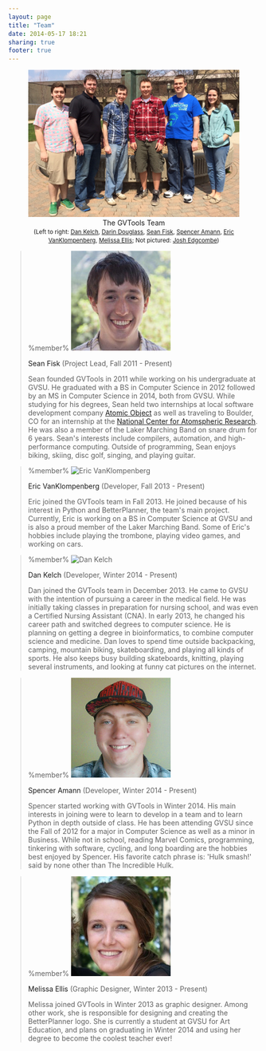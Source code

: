 ```yaml
---
layout: page
title: "Team"
date: 2014-05-17 18:21
sharing: true
footer: true
---
```


<figure>
<img src="/images/team/team.jpg" alt="GVTools Team" usemap="#team-map" />
<figcaption style="text-align: center">The GVTools Team<br /><small>(Left to right: <a href="#dan-kelch">Dan Kelch</a>, <a href="#darin-douglass">Darin Douglass</a>, <a href="#sean-fisk">Sean Fisk</a>, <a href="#spencer-amann">Spencer Amann</a>, <a href="#eric-vanklompenberg">Eric VanKlompenberg</a>, <a href="#melissa-ellis">Melissa Ellis</a>; Not pictured: <a href="#josh-edgcombe">Josh Edgcombe</a>)</small></figcaption>
</figure>

<!-- We had an idea to create an image map where each participant can be clicked, sending the visitor to the participant's bio. However, our layout supports auto-resizing of images, which kind of ruins the image map thing. -->
<!-- <map name="team-map"> -->
<!-- <area href="#sean-fisk" alt="Sean Fisk" shape="poly" coords="..." /> -->
<!-- </map> -->

<!-- Class block is a Discount extension; see http://www.pell.portland.or.us/~orc/Code/discount/#Language.extensions -->

> %member%
> <img src="/images/team/sean-fisk.jpg" alt="Sean Fisk" class="left" /><p class="name"><a id="sean-fisk">Sean Fisk</a>  (Project Lead, Fall 2011 - Present)</p>
> Sean founded GVTools in 2011 while working on his undergraduate at GVSU. He graduated with a BS in Computer Science in 2012 followed by an MS in Computer Science in 2014, both from GVSU. While studying for his degrees, Sean held two internships at local software development company [Atomic Object][ao] as well as traveling to Boulder, CO for an internship at the [National Center for Atomspheric Research][ncar]. He was also a member of the Laker Marching Band on snare drum for 6 years. Sean's interests include compilers, automation, and high-performance computing. Outside of programming, Sean enjoys biking, skiing, disc golf, singing, and playing guitar.

[ao]: http://atomicobject.com/
[ncar]: http://ncar.ucar.edu/

<!-- This comment serves to break up the block quote -->
> %member%
> <img src="http://placekitten.com/200/200" alt="Eric VanKlompenberg" class="right" /><p class="name"><a id="eric-vanklompenberg">Eric VanKlompenberg</a>  (Developer, Fall 2013 - Present)</p>
> Eric joined the GVTools team in Fall 2013. He joined because of his interest in Python and BetterPlanner, the team's main project. Currently, Eric is working on a BS in Computer Science at GVSU and is also a proud member of the Laker Marching Band. Some of Eric's hobbies include playing the trombone, playing video games, and working on cars.

<!-- This comment serves to break up the block quote -->
> %member%
> <img src="http://placekitten.com/200/200" alt="Dan Kelch" class="left" /><p class="name"><a id="dan-kelch">Dan Kelch</a>  (Developer, Winter 2014 - Present)</p>
> Dan joined the GVTools team in December 2013. He came to GVSU with the intention of pursuing a career in the medical field. He was initially taking classes in preparation for nursing school, and was even a Certified Nursing Assistant (CNA). In early 2013, he changed his career path and switched degrees to computer science. He is planning on getting a degree in bioinformatics, to combine computer science and medicine. Dan loves to spend time outside backpacking, camping, mountain biking, skateboarding, and playing all kinds of sports. He also keeps busy building skateboards, knitting, playing several instruments, and looking at funny cat pictures on the internet.

<!-- This comment serves to break up the block quote -->
> %member%
> <img src="/images/team/spencer-amann.jpg" alt="Spencer Amann" class="right" /><p class="name"><a id="spencer-amann">Spencer Amann</a>  (Developer, Winter 2014 - Present)</p>
> Spencer started working with GVTools in Winter 2014. His main interests in joining were to learn to develop in a team and to learn Python in depth outside of class. He has been attending GVSU since the Fall of 2012 for a major in Computer Science as well as a minor in Business. While not in school, reading Marvel Comics, programming, tinkering with software, cycling, and long boarding are the hobbies best enjoyed by Spencer. His favorite catch phrase is: 'Hulk smash!' said by none other than The Incredible Hulk.

<!-- This comment serves to break up the block quote -->
> %member%
> <img src="/images/team/melissa-ellis.jpg" alt="Melissa Ellis" class="left" /><p class="name"><a id="melissa-ellis">Melissa Ellis</a>  (Graphic Designer, Winter 2013 - Present)</p>
> Melissa joined GVTools in Winter 2013 as graphic designer. Among other work, she is responsible for designing and creating the BetterPlanner logo. She is currently a student at GVSU for Art Education, and plans on graduating in Winter 2014 and using her degree to become the coolest teacher ever!
